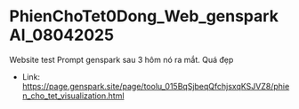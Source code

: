 # PhienChoTet0Dong_Web_gensparkAI_08042025
Website test Prompt genspark sau 3 hôm nó ra mắt. Quá đẹp

- Link: https://page.genspark.site/page/toolu_015BqSjbeqQfchjsxqKSJVZ8/phien_cho_tet_visualization.html
